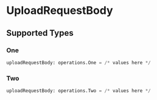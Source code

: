 # UploadRequestBody


## Supported Types

### One

```python
uploadRequestBody: operations.One = /* values here */
```

### Two

```python
uploadRequestBody: operations.Two = /* values here */
```

